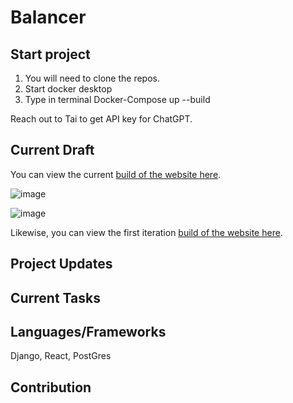 # Balancer

## Start project

1) You will need to clone the repos.
2) Start docker desktop
3) Type in terminal Docker-Compose up --build

Reach out to Tai to get API key for ChatGPT.

## Current Draft

You can view the current [build of the website here](https://balancertestsite.com).

![image](https://github.com/CodeForPhilly/balancer-main/assets/26842253/fb9691ff-6f49-4b62-903e-971c19fa1c3e)

![image](https://github.com/CodeForPhilly/balancer-main/assets/26842253/92c5d6e3-2aaf-4d28-9095-0ea22fa87791)

Likewise, you can view the first iteration [build of the website here](https://64861cae18fa9449694ad5ef--deft-tapioca-dd7777.netlify.app/).

## Project Updates


## Current Tasks


## Languages/Frameworks

Django, React, PostGres

## Contribution





